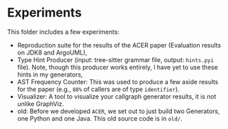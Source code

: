 # Experiments

This folder includes a few experiments:
- Reproduction suite for the results of the ACER paper (Evaluation results on JDK8 and ArgoUML),
- Type Hint Producer (input: tree-sitter grammar file, output: `hints.pyi` file). Note, though this producer works entirely, I have yet to use these hints in my generators,
- AST Frequency Counter: This was used to produce a few aside results for the paper (e.g., `88%` of callers are of type `identifier`).
- Visualizer: A tool to visualize your callgraph generator results, it is not unlike GraphViz.
- old: Before we developed `ACER`, we set out to just build two Generators, one Python and one Java. This old source code is in `old/`.